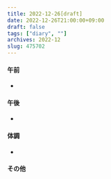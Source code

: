 ```yaml
---
title: 2022-12-26[draft]
date: 2022-12-26T21:00:00+09:00
draft: false
tags: ["diary", ""]
archives: 2022-12
slug: 475702
---
```

#### 午前
- 
#### 午後
- 
#### 体調
- 
#### その他